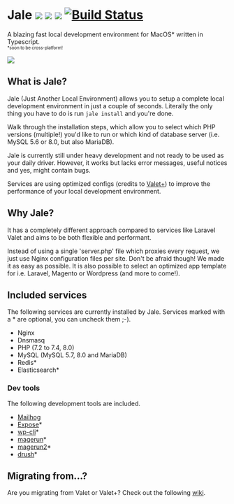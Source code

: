 # Jale [![](https://img.shields.io/npm/v/jale)](https://npmjs.com/package/jale) [![](https://img.shields.io/npm/dm/jale)](https://npmjs.com/package/jale) [![](https://img.shields.io/scrutinizer/quality/g/bjarn/jale/main)](https://scrutinizer-ci.com/g/bjarn/jale/) [![Build Status](https://scrutinizer-ci.com/g/bjarn/jale/badges/build.png?b=main)](https://scrutinizer-ci.com/g/bjarn/jale/build-status/main)
A blazing fast local development environment for MacOS* written in Typescript.<br />
<sup><sub>*soon to be cross-platform!</sub></sup></center>

![](https://i.imgur.com/Uri1I1p.png)

## What is Jale?
Jale (Just Another Local Environment) allows you to setup a complete local development environment in just a couple of seconds.
Literally the only thing you have to do is run `jale install` and you're done.

Walk through the installation steps, which allow you to select which PHP versions (multiple!) you'd like to run or which kind of database server (i.e. MySQL 5.6 or 8.0, but also MariaDB).

Jale is currently still under heavy development and not ready to be used as your daily driver. However, it works but lacks error messages, useful notices and yes, might contain bugs.

Services are using optimized configs (credits to [Valet+](https://github.com/weprovide/valet-plus)) to improve the performance of your local development environment.

## Why Jale?
It has a completely different approach compared to services like Laravel Valet and aims to be both flexible and performant.

Instead of using a single 'server.php' file which proxies every request, we just use Nginx configuration files per site. Don't be afraid though! We made it as easy as possible. It is also possible to select an optimized app template for i.e. Laravel, Magento or Wordpress (and more to come!).

## Included services
The following services are currently installed by Jale. Services marked with a * are optional, you can uncheck them ;-).
- Nginx
- Dnsmasq
- PHP (7.2 to 7.4, 8.0)
- MySQL (MySQL 5.7, 8.0 and MariaDB)
- Redis*
- Elasticsearch*

### Dev tools
The following development tools are included.
- [Mailhog](https://github.com/mailhog/MailHog)
- [Expose](https://github.com/beyondcode/expose)*
- [wp-cli](https://github.com/wp-cli/wp-cli)*
- [magerun](https://github.com/netz98/n98-magerun)*
- [magerun2](https://github.com/netz98/n98-magerun2)*
- [drush](https://github.com/drush-ops/drush-launcher)*

## Migrating from...?
Are you migrating from Valet or Valet+? Check out the following [wiki](https://github.com/bjarn/jale/wiki/Migrate).
